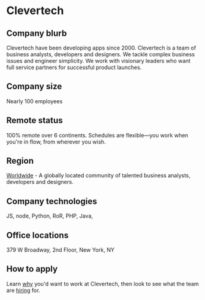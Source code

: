 # Clevertech

## Company blurb

Clevertech have been developing apps since 2000. Clevertech is a team of business analysts, developers and designers. We tackle complex business issues and engineer simplicity. We work with visionary leaders who want full service partners for successful product launches.

## Company size

Nearly 100 employees

## Remote status

100% remote over 6 continents. Schedules are flexible—you work when you're in flow, from wherever you wish.

## Region

[Worldwide](https://clevertech.biz/meet#map-canvas) - A globally located community of talented business analysts, developers and designers.

## Company technologies

JS, node, Python, RoR, PHP, Java,

## Office locations

379 W Broadway, 2nd Floor, New York, NY

## How to apply

Learn [why](https://clevertech.biz/join) you'd want to work at Clevertech, then look to see what the team are [hiring](https://clevertech.biz/careers) for.
